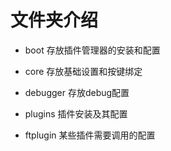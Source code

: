 # 文件夹介绍

- boot 存放插件管理器的安装和配置

- core 存放基础设置和按键绑定

- debugger 存放debug配置

- plugins 插件安装及其配置

- ftplugin 某些插件需要调用的配置
